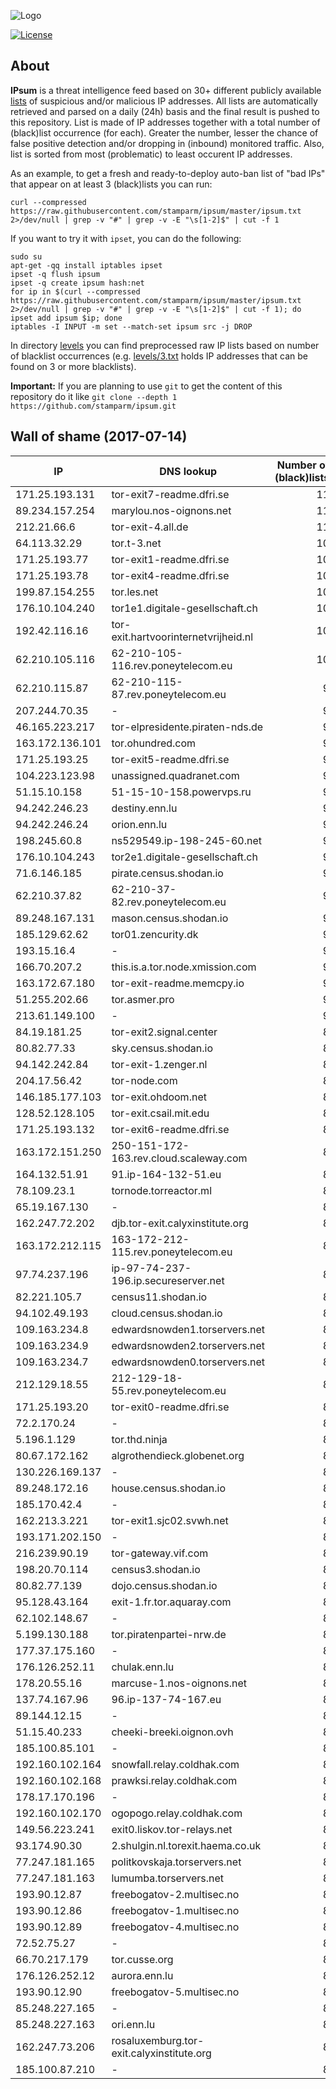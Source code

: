 ![Logo](logo.png)

[![License](https://img.shields.io/badge/license-Public_domain-red.svg)](https://wiki.creativecommons.org/wiki/Public_domain)

About
----

**IPsum** is a threat intelligence feed based on 30+ different publicly available [lists](https://github.com/stamparm/maltrail) of suspicious and/or malicious IP addresses. All lists are automatically retrieved and parsed on a daily (24h) basis and the final result is pushed to this repository. List is made of IP addresses together with a total number of (black)list occurrence (for each). Greater the number, lesser the chance of false positive detection and/or dropping in (inbound) monitored traffic. Also, list is sorted from most (problematic) to least occurent IP addresses.

As an example, to get a fresh and ready-to-deploy auto-ban list of "bad IPs" that appear on at least 3 (black)lists you can run:

```
curl --compressed https://raw.githubusercontent.com/stamparm/ipsum/master/ipsum.txt 2>/dev/null | grep -v "#" | grep -v -E "\s[1-2]$" | cut -f 1
```

If you want to try it with `ipset`, you can do the following:

```
sudo su
apt-get -qq install iptables ipset
ipset -q flush ipsum
ipset -q create ipsum hash:net
for ip in $(curl --compressed https://raw.githubusercontent.com/stamparm/ipsum/master/ipsum.txt 2>/dev/null | grep -v "#" | grep -v -E "\s[1-2]$" | cut -f 1); do ipset add ipsum $ip; done
iptables -I INPUT -m set --match-set ipsum src -j DROP
```

In directory [levels](levels) you can find preprocessed raw IP lists based on number of blacklist occurrences (e.g. [levels/3.txt](levels/3.txt) holds IP addresses that can be found on 3 or more blacklists).

**Important:** If you are planning to use `git` to get the content of this repository do it like `git clone --depth 1 https://github.com/stamparm/ipsum.git`

Wall of shame (2017-07-14)
----

|IP|DNS lookup|Number of (black)lists|
|---|---|--:|
171.25.193.131|tor-exit7-readme.dfri.se|11
89.234.157.254|marylou.nos-oignons.net|11
212.21.66.6|tor-exit-4.all.de|11
64.113.32.29|tor.t-3.net|10
171.25.193.77|tor-exit1-readme.dfri.se|10
171.25.193.78|tor-exit4-readme.dfri.se|10
199.87.154.255|tor.les.net|10
176.10.104.240|tor1e1.digitale-gesellschaft.ch|10
192.42.116.16|tor-exit.hartvoorinternetvrijheid.nl|10
62.210.105.116|62-210-105-116.rev.poneytelecom.eu|10
62.210.115.87|62-210-115-87.rev.poneytelecom.eu|9
207.244.70.35|-|9
46.165.223.217|tor-elpresidente.piraten-nds.de|9
163.172.136.101|tor.ohundred.com|9
171.25.193.25|tor-exit5-readme.dfri.se|9
104.223.123.98|unassigned.quadranet.com|9
51.15.10.158|51-15-10-158.powervps.ru|9
94.242.246.23|destiny.enn.lu|9
94.242.246.24|orion.enn.lu|9
198.245.60.8|ns529549.ip-198-245-60.net|9
176.10.104.243|tor2e1.digitale-gesellschaft.ch|9
71.6.146.185|pirate.census.shodan.io|9
62.210.37.82|62-210-37-82.rev.poneytelecom.eu|9
89.248.167.131|mason.census.shodan.io|9
185.129.62.62|tor01.zencurity.dk|9
193.15.16.4|-|9
166.70.207.2|this.is.a.tor.node.xmission.com|9
163.172.67.180|tor-exit-readme.memcpy.io|9
51.255.202.66|tor.asmer.pro|9
213.61.149.100|-|9
84.19.181.25|tor-exit2.signal.center|8
80.82.77.33|sky.census.shodan.io|8
94.142.242.84|tor-exit-1.zenger.nl|8
204.17.56.42|tor-node.com|8
146.185.177.103|tor-exit.ohdoom.net|8
128.52.128.105|tor-exit.csail.mit.edu|8
171.25.193.132|tor-exit6-readme.dfri.se|8
163.172.151.250|250-151-172-163.rev.cloud.scaleway.com|8
164.132.51.91|91.ip-164-132-51.eu|8
78.109.23.1|tornode.torreactor.ml|8
65.19.167.130|-|8
162.247.72.202|djb.tor-exit.calyxinstitute.org|8
163.172.212.115|163-172-212-115.rev.poneytelecom.eu|8
97.74.237.196|ip-97-74-237-196.ip.secureserver.net|8
82.221.105.7|census11.shodan.io|8
94.102.49.193|cloud.census.shodan.io|8
109.163.234.8|edwardsnowden1.torservers.net|8
109.163.234.9|edwardsnowden2.torservers.net|8
109.163.234.7|edwardsnowden0.torservers.net|8
212.129.18.55|212-129-18-55.rev.poneytelecom.eu|8
171.25.193.20|tor-exit0-readme.dfri.se|8
72.2.170.24|-|8
5.196.1.129|tor.thd.ninja|8
80.67.172.162|algrothendieck.globenet.org|8
130.226.169.137|-|8
89.248.172.16|house.census.shodan.io|8
185.170.42.4|-|8
162.213.3.221|tor-exit1.sjc02.svwh.net|8
193.171.202.150|-|8
216.239.90.19|tor-gateway.vif.com|8
198.20.70.114|census3.shodan.io|8
80.82.77.139|dojo.census.shodan.io|8
95.128.43.164|exit-1.fr.tor.aquaray.com|8
62.102.148.67|-|8
5.199.130.188|tor.piratenpartei-nrw.de|8
177.37.175.160|-|8
176.126.252.11|chulak.enn.lu|8
178.20.55.16|marcuse-1.nos-oignons.net|8
137.74.167.96|96.ip-137-74-167.eu|8
89.144.12.15|-|8
51.15.40.233|cheeki-breeki.oignon.ovh|8
185.100.85.101|-|8
192.160.102.164|snowfall.relay.coldhak.com|8
192.160.102.168|prawksi.relay.coldhak.com|8
178.17.170.196|-|8
192.160.102.170|ogopogo.relay.coldhak.com|8
149.56.223.241|exit0.liskov.tor-relays.net|8
93.174.90.30|2.shulgin.nl.torexit.haema.co.uk|8
77.247.181.165|politkovskaja.torservers.net|8
77.247.181.163|lumumba.torservers.net|8
193.90.12.87|freebogatov-2.multisec.no|8
193.90.12.86|freebogatov-1.multisec.no|8
193.90.12.89|freebogatov-4.multisec.no|8
72.52.75.27|-|8
66.70.217.179|tor.cusse.org|8
176.126.252.12|aurora.enn.lu|8
193.90.12.90|freebogatov-5.multisec.no|8
85.248.227.165|-|8
85.248.227.163|ori.enn.lu|8
162.247.73.206|rosaluxemburg.tor-exit.calyxinstitute.org|8
185.100.87.210|-|8
